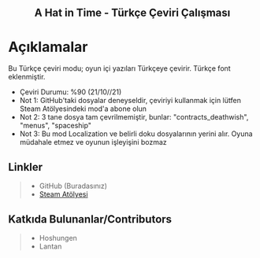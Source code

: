 <h2 align="center"> A Hat in Time - Türkçe Çeviri Çalışması</h2>

# Açıklamalar
Bu Türkçe çeviri modu; oyun içi yazıları Türkçeye çevirir. Türkçe font eklenmiştir.

* Çeviri Durumu: %90 (21/10//21)
* Not 1: GitHub'taki dosyalar deneyseldir, çeviriyi kullanmak için lütfen Steam Atölyesindeki mod'a abone olun
* Not 2: 3 tane dosya tam çevrilmemiştir, bunlar: "contracts_deathwish", "menus", "spaceship"
* Not 3: Bu mod Localization ve belirli doku dosyalarının yerini alır. Oyuna müdahale etmez ve oyunun işleyişini bozmaz

## Linkler
> * GitHub (Buradasınız)
> * [Steam Atölyesi](https://steamcommunity.com/sharedfiles/filedetails/?id=2066537900 "Steam Atölyesi")

## Katkıda Bulunanlar/Contributors
> * Hoshungen
> * Lantan

